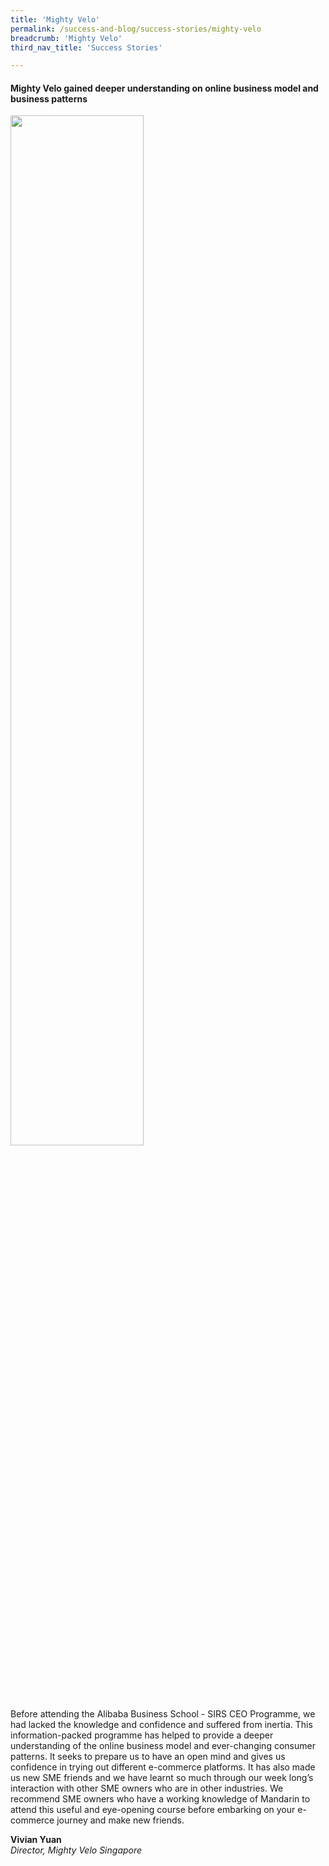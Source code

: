 ```yaml
---
title: 'Mighty Velo'
permalink: /success-and-blog/success-stories/mighty-velo
breadcrumb: 'Mighty Velo'
third_nav_title: 'Success Stories'

---
```


<h4>Mighty Velo gained deeper understanding on online business model and business patterns</h4>
<img src="/images-2021/SuccessStories-MightyVelo.png" style="width:65%;">

<p>Before attending the Alibaba Business School - SIRS CEO Programme, we had lacked the knowledge and confidence and suffered from inertia. This information-packed 
programme has helped to provide a deeper understanding of the online business model and ever-changing consumer patterns. It seeks to prepare us to have an open mind 
and gives us confidence in trying out different e-commerce platforms. It has also made us new SME friends and we have learnt so much through our week long’s interaction 
with other SME owners who are in other industries. We recommend SME owners who have a working knowledge of Mandarin to attend this useful and eye-opening course before 
embarking on your e-commerce journey and make new friends.</p>

<b>Vivian Yuan</b><br>
<i>Director, Mighty Velo Singapore</i>
